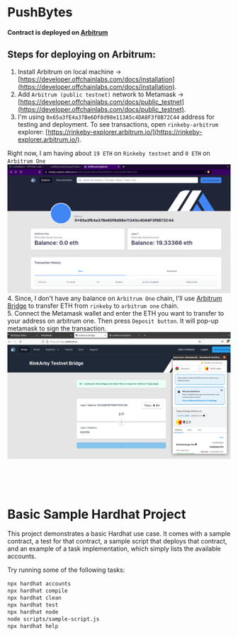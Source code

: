 # PushBytes   
#### Contract is deployed on [Arbitrum](https://arbitrum.io/)

## Steps for deploying on Arbitrum:

1. Install Arbitrum on local machine -> [https://developer.offchainlabs.com/docs/installation](https://developer.offchainlabs.com/docs/installation).
2. Add `Arbitrum (public testnet)` network to Metamask ->  [https://developer.offchainlabs.com/docs/public_testnet](https://developer.offchainlabs.com/docs/public_testnet).
3. I'm using `0x65a3fE4a37Be6Df8d98e113A5c4DA8F3f8B72C44` address for testing and deployment. To see transactions, open `rinkeby-arbitrum` explorer: [https://rinkeby-explorer.arbitrum.io/](https://rinkeby-explorer.arbitrum.io/).

Right now, I am having about `19 ETH` on `Rinkeby testnet` and `0 ETH` on `Arbitrum One`    
<img alt="arbitrum rinkeby explorer" src="./images/arb-rink-1.png" width="600">   
4. Since, I don't have any balance on `Arbitrum One` chain, I'll use [Arbitrum Bridge](https://bridge.arbitrum.io/) to transfer ETH from `rinkeby` to `arbitrum one` chain.   
5. Connect the Metamask wallet and enter the ETH you want to transfer to your address on arbitrum one. Then press `Deposit button`. It will pop-up metamask to sign the transaction.   
<img alt="arbitrum rinkeby explorer" src="./images/arb-rink-2.png" width="600">   

<br />
<br />
<br />

# Basic Sample Hardhat Project

This project demonstrates a basic Hardhat use case. It comes with a sample contract, a test for that contract, a sample script that deploys that contract, and an example of a task implementation, which simply lists the available accounts.

Try running some of the following tasks:

```shell
npx hardhat accounts
npx hardhat compile
npx hardhat clean
npx hardhat test
npx hardhat node
node scripts/sample-script.js
npx hardhat help
```
